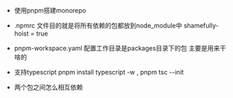 
- 使用pnpm搭建monorepo

- .npmrc 文件目的就是将所有依赖的包都放到node_module中  shamefully-hoist = true

- pnpm-workspace.yaml  配置工作目录是packages目录下的包 主要是用来干啥的

- 支持typescript pnpm install typescript -w , pnpm tsc --init

- 两个包之间怎么相互依赖
